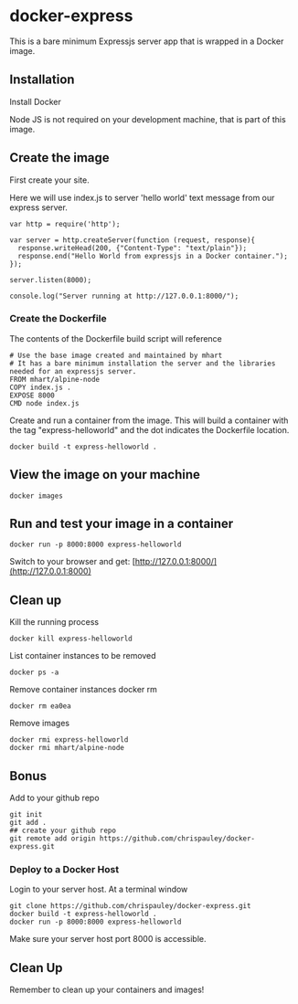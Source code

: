 # docker-express

This is a bare minimum Expressjs server app that is wrapped in a Docker image.

## Installation
Install Docker

Node JS is not required on your development machine, that is part of this image.

## Create the image

First create your site.

Here we will use index.js to server 'hello world' text message from our express server.
```
var http = require('http');

var server = http.createServer(function (request, response){
  response.writeHead(200, {"Content-Type": "text/plain"});
  response.end("Hello World from expressjs in a Docker container.");
});

server.listen(8000);

console.log("Server running at http://127.0.0.1:8000/");
```

### Create the Dockerfile
The contents of the Dockerfile build script will reference

```
# Use the base image created and maintained by mhart
# It has a bare minimum installation the server and the libraries needed for an expressjs server.
FROM mhart/alpine-node
COPY index.js .
EXPOSE 8000
CMD node index.js
```

Create and run a container from the image. This will build a container with the tag "express-helloworld" and the dot indicates the Dockerfile location.
```
docker build -t express-helloworld .
```

## View the image on your machine
```
docker images
```

## Run and test your image in a container
```
docker run -p 8000:8000 express-helloworld
```
Switch to your browser and get: [http://127.0.0.1:8000/](http://127.0.0.1:8000)


## Clean up
Kill the running process
```
docker kill express-helloworld
```

List container instances to be removed
```
docker ps -a
```

Remove container instances
docker rm <container id>
```
docker rm ea0ea
```

Remove images
```
docker rmi express-helloworld
docker rmi mhart/alpine-node
```

## Bonus
Add to your github repo
```
git init
git add .
## create your github repo
git remote add origin https://github.com/chrispauley/docker-express.git

```

### Deploy to a Docker Host
Login to your server host. At a terminal window
```
git clone https://github.com/chrispauley/docker-express.git
docker build -t express-helloworld .
docker run -p 8000:8000 express-helloworld
```
Make sure your server host port 8000 is accessible.

## Clean Up
Remember to clean up your containers and images!
